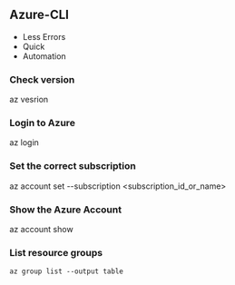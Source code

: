 ## Azure-CLI
- Less Errors
- Quick
- Automation

### Check version
az vesrion

### Login to Azure 
az login

### Set the correct subscription
az account set --subscription <subscription_id_or_name>

### Show the Azure Account
az account show

### List resource groups
```az group list --output table```

